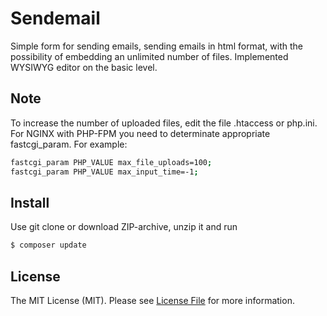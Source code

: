 # Sendemail
Simple form for sending emails, sending emails in html format, with the possibility of embedding an unlimited number of files. Implemented WYSIWYG editor on the basic level.

## Note

To increase the number of uploaded files, edit the file .htaccess or php.ini. For NGINX with PHP-FPM you need to determinate appropriate fastcgi_param. For example:
	
``` bash
fastcgi_param PHP_VALUE max_file_uploads=100;
fastcgi_param PHP_VALUE max_input_time=-1;
```

## Install

Use git clone or download ZIP-archive, unzip it and run

``` bash
$ composer update
```

## License

The MIT License (MIT). Please see [License File](LICENSE.md) for more information.
